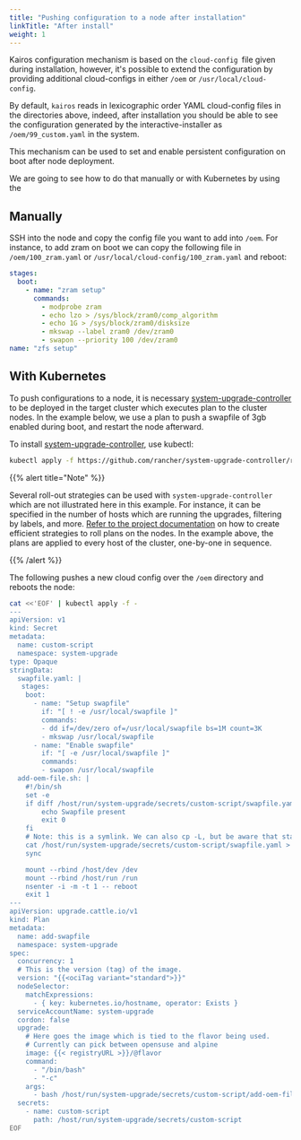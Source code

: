 ```yaml
---
title: "Pushing configuration to a node after installation"
linkTitle: "After install"
weight: 1
---
```


Kairos configuration mechanism is based on the `cloud-config `file given during installation, however, it's possible to extend the configuration by providing additional cloud-configs in either `/oem` or `/usr/local/cloud-config`.

By default, `kairos` reads in lexicographic order YAML cloud-config files in the directories above, indeed, after installation you should be able to see the configuration generated by the interactive-installer as `/oem/99_custom.yaml` in the system.

This mechanism can be used to set and enable persistent configuration on boot after node deployment.

We are going to see how to do that manually or with Kubernetes by using the 

## Manually

SSH into the node and copy the config file you want to add into `/oem`. For instance, to add zram on boot we can copy the following file in `/oem/100_zram.yaml` or `/usr/local/cloud-config/100_zram.yaml` and reboot:

```yaml
stages:
  boot:
    - name: "zram setup"
      commands:
        - modprobe zram
        - echo lzo > /sys/block/zram0/comp_algorithm
        - echo 1G > /sys/block/zram0/disksize
        - mkswap --label zram0 /dev/zram0
        - swapon --priority 100 /dev/zram0
name: "zfs setup"
```

## With Kubernetes

To push configurations to a node, it is necessary [system-upgrade-controller](https://github.com/rancher/system-upgrade-controller) to be deployed in the target cluster which executes plan to the cluster nodes. In the example below, we use a plan to push a swapfile of 3gb enabled during boot, and restart the node afterward.

To install [system-upgrade-controller](https://github.com/rancher/system-upgrade-controller), use kubectl:

```bash
kubectl apply -f https://github.com/rancher/system-upgrade-controller/releases/download/{{< system-upgrade-controller-version >}}/system-upgrade-controller.yaml
```

{{% alert title="Note" %}}

Several roll-out strategies can be used with `system-upgrade-controller` which are not illustrated here in this example. For instance, it can be specified in the number of hosts which are running the upgrades, filtering by labels, and more. [Refer to the project documentation](https://github.com/rancher/system-upgrade-controller) on how to create efficient strategies to roll plans on the nodes. In the example above, the plans are applied to every host of the cluster, one-by-one in sequence.

{{% /alert %}}

The following pushes a new cloud config over the `/oem` directory and reboots the node:

```bash
cat <<'EOF' | kubectl apply -f -
---
apiVersion: v1
kind: Secret
metadata:
  name: custom-script
  namespace: system-upgrade
type: Opaque
stringData:
  swapfile.yaml: |
   stages:
    boot:
      - name: "Setup swapfile"
        if: "[ ! -e /usr/local/swapfile ]"
        commands:
        - dd if=/dev/zero of=/usr/local/swapfile bs=1M count=3K
        - mkswap /usr/local/swapfile
      - name: "Enable swapfile"
        if: "[ -e /usr/local/swapfile ]"
        commands:
        - swapon /usr/local/swapfile
  add-oem-file.sh: |
    #!/bin/sh
    set -e
    if diff /host/run/system-upgrade/secrets/custom-script/swapfile.yaml /host/oem/10_swapfile.yaml >/dev/null; then
        echo Swapfile present
        exit 0
    fi
    # Note: this is a symlink. We can also cp -L, but be aware that standard cp doesn't work.
    cat /host/run/system-upgrade/secrets/custom-script/swapfile.yaml > /host/oem/10_swapfile.yaml
    sync

    mount --rbind /host/dev /dev
    mount --rbind /host/run /run
    nsenter -i -m -t 1 -- reboot
    exit 1
---
apiVersion: upgrade.cattle.io/v1
kind: Plan
metadata:
  name: add-swapfile
  namespace: system-upgrade
spec:
  concurrency: 1
  # This is the version (tag) of the image.
  version: "{{<ociTag variant="standard">}}"
  nodeSelector:
    matchExpressions:
      - { key: kubernetes.io/hostname, operator: Exists }
  serviceAccountName: system-upgrade
  cordon: false
  upgrade:
    # Here goes the image which is tied to the flavor being used.
    # Currently can pick between opensuse and alpine
    image: {{< registryURL >}}/@flavor
    command:
      - "/bin/bash"
      - "-c"
    args:
      - bash /host/run/system-upgrade/secrets/custom-script/add-oem-file.sh
  secrets:
    - name: custom-script
      path: /host/run/system-upgrade/secrets/custom-script
EOF
```
